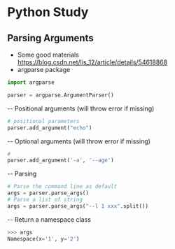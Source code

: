# Python Study

## Parsing Arguments
- Some good materials https://blog.csdn.net/lis_12/article/details/54618868
- argparse package
```python
import argparse

parser = argparse.ArgumentParser()
```
-- Positional arguments (will throw error if missing)
```python
# positional parameters
parser.add_argument("echo")
```
-- Optional arguments (will throw error if missing)
```python
# 
parser.add_argument('-a', '--age')
```
-- Parsing
```python
# Parse the command line as default
args = parser.parse_args()
# Parse a list of string
args = parser.parse_args("--l 1 xxx".split())
```
-- Return a namespace class
```python
>>> args
Namespace(x='1', y='2')
```